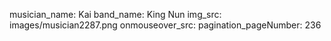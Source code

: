 musician_name: Kai
band_name: King Nun
img_src: images/musician2287.png
onmouseover_src: 
pagination_pageNumber: 236